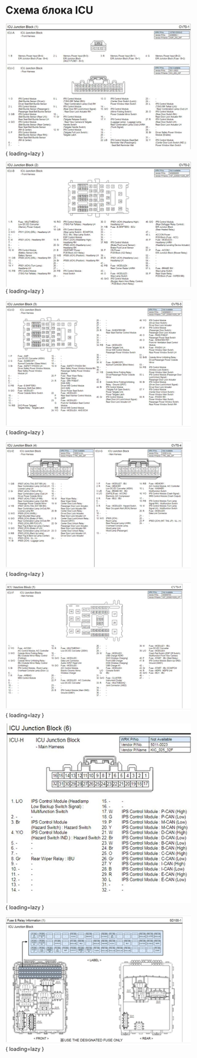 # Схема блока ICU

![Image title](../../../images/icu_1.jpg){ loading=lazy }

![Image title](../../../images/icu_2.jpg){ loading=lazy }

![Image title](../../../images/icu_3.jpg){ loading=lazy }

![Image title](../../../images/icu_4.jpg){ loading=lazy }

![Image title](../../../images/icu_5.jpg ){ loading=lazy }

![Image title](../../../images/icu_6.jpg){ loading=lazy }

![Image title](../../../images/icu_7.jpg){ loading=lazy }